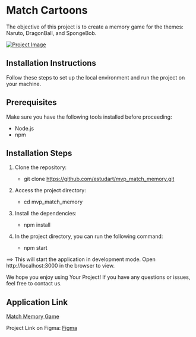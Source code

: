# Match Cartoons

The objective of this project is to create a memory game for the themes: Naruto, DragonBall, and SpongeBob.

[![Project Image](https://github.com/estudart/mvp_match_memory/blob/main/match_memory.png)](https://github.com/estudart/mvp_match_memory/blob/main/match_memory.png)

## Installation Instructions

Follow these steps to set up the local environment and run the project on your machine.

## Prerequisites
Make sure you have the following tools installed before proceeding:

  * Node.js
  * npm

## Installation Steps

1. Clone the repository:
   * git clone https://github.com/estudart/mvp_match_memory.git

2. Access the project directory:
   * cd mvp_match_memory

3. Install the dependencies:
   * npm install

4. In the project directory, you can run the following command:
   * npm start

==> This will start the application in development mode. Open http://localhost:3000 in the browser to view.

We hope you enjoy using Your Project! If you have any questions or issues, feel free to contact us.

## Application Link
[Match Memory Game](https://estudart.github.io/mvp_match_memory/)

Project Link on Figma:
[Figma](https://www.figma.com/file/B4GHvTGihi1cBHNqCKJbfv/Untitled?type=design&node-id=0%3A1&mode=design&t=gENqtOLYaOH5X7Jz-1)


